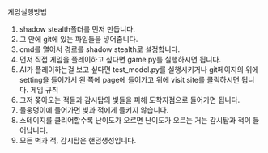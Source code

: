 게임실행방법
1. shadow stealth폴더를 먼저 만듭니다.
2. 그 안에 git에 있는 파일들을 넣어줍니다.
3. cmd를 열어서 경로를 shadow stealth로 설정합니다.
4. 먼저 직접 게임을 플레이하고 싶다면 game.py를 실행하시면 됩니다.
5. AI가 플레이하는걸 보고 싶다면 test_model.py를 실행시키거나 git페이지의 위에 setting을 들어가서 왼 쪽에 page에 들어가고 위에 visit site를 클릭하시면 됩니다.
게임 규칙
1. 그저 쫒아오는 적들과 감시탑의 빛들을 피해 도착지점으로 들어가면 됩니다.
2. 물웅덩이에 들어가면 빛과 적에게 들키지 않습니다.
3. 스테이지를 클리어할수록 난이도가 오르면 난이도가 오르는 거는 감시탑과 적이 들어납니다.
4. 모든 벽과 적, 감시탑은 핸덤생성입니다.
